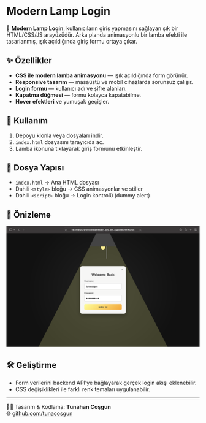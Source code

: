 # Modern Lamp Login

🔦 **Modern Lamp Login**, kullanıcıların giriş yapmasını sağlayan şık bir HTML/CSS/JS arayüzüdür. 
Arka planda animasyonlu bir lamba efekti ile tasarlanmış, ışık açıldığında giriş formu ortaya çıkar. 

## ✨ Özellikler
- **CSS ile modern lamba animasyonu** — ışık açıldığında form görünür.
- **Responsive tasarım** — masaüstü ve mobil cihazlarda sorunsuz çalışır.
- **Login formu** — kullanıcı adı ve şifre alanları.
- **Kapatma düğmesi** — formu kolayca kapatabilme.
- **Hover efektleri** ve yumuşak geçişler.

## 🚀 Kullanım
1. Depoyu klonla veya dosyaları indir.
2. `index.html` dosyasını tarayıcıda aç.
3. Lamba ikonuna tıklayarak giriş formunu etkinleştir.

## 📂 Dosya Yapısı
- `index.html` → Ana HTML dosyası
- Dahili `<style>` bloğu → CSS animasyonlar ve stiller
- Dahili `<script>` bloğu → Login kontrolü (dummy alert)

## 📸 Önizleme
![Lamp Login Screenshot](screenshot.png)

## 🛠️ Geliştirme
- Form verilerini backend API’ye bağlayarak gerçek login akışı eklenebilir.
- CSS değişiklikleri ile farklı renk temaları uygulanabilir.

---

👨‍💻 Tasarım & Kodlama: **Tunahan Coşgun**  
🌐 [github.com/tunacosgun](https://github.com/tunacosgun)
